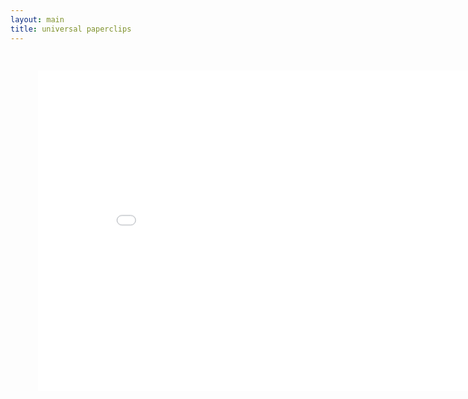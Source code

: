 ```yaml
---
layout: main
title: universal paperclips
---
```


<embed src="src/" width="880" height="570" style="-webkit-transform:scale(0.9);-moz-transform-scale(0.9);" allowfullscreen/>